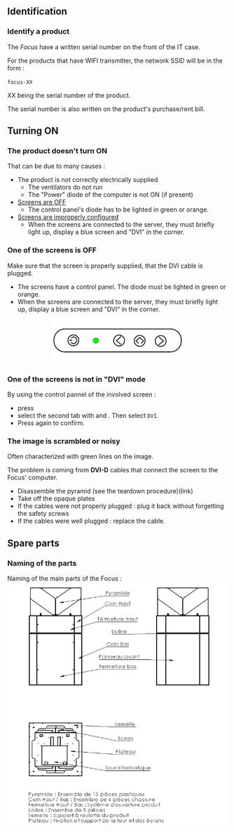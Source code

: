 <!--important blank line-->

## Identification

### Identify a product

The *Focus* have a written serial number on the front of the IT case.

For the products that have WIFI transmitter, the network SSID will be in the form :

<code>focus-XX</code>

XX being the serial number of the product.

The serial number is also written on the product's purchase/rent bill.

## Turning ON

### The product doesn't turn ON
That can be due to many causes :

- The product is not correctly electrically supplied
  - The ventilators do not run
  - The "Power" diode of the computer is not ON (if present)
- [Screens are OFF](#un-des-crans-est-teint)
  - The control panel's diode has to be lighted in green or orange.
- [Screens are improperly configured](#un-cran-nest-pas-en-mode-dvi)
  - When the screens are connected to the server, they must briefly light up, display a blue screen and "DVI" in the corner.

### One of the screens is OFF

Make sure that the screen is properly supplied, that the DVI cable is plugged.

- The screens have a control panel. The diode must be lighted in green or orange.
- When the screens are connected to the server, they must briefly light up, display a blue screen and "DVI" in the corner.

<center><img class="img-responsive" width="300px" src="/static/img/posts/manuel-focus/screen_control/panel.svg" alt="panneau de contrôle de l'écran"/></center>

### One of the screens is not in "DVI" mode

By using the control pannel of the involved screen :

- press <span class="icon" style="background:url('/static/img/posts/manuel-focus/screen_control/menu.svg') center / cover"></span>
- select the second tab with <span class="icon" style="background:url('/static/img/posts/manuel-focus/screen_control/next.svg') center / cover"></span> and <span class="icon" style="background:url('/static/img/posts/manuel-focus/screen_control/menu.svg') center / cover"></span>. Then select `DVI`.
- Press <span class="icon" style="background:url('/static/img/posts/manuel-focus/screen_control/menu.svg') center / cover"></span> again to confirm.

### The image is scrambled or noisy

Often characterized with green lines on the image.

The problem is coming from **DVI-D** cables that connect the screen to the Focus' computer.

- Disassemble the pyramid (see the teardown procedure)(link)
- Take off the opaque plates
- If the cables were not properly plugged : plug it back without forgetting the safety screws
- If the cables were well plugged : replace the cable.


## Spare parts

### Naming of the parts
Naming of the main parts of the Focus :
<img class="img-responsive" src="/static/img/posts/manuel-focus/draw_focus.png" alt="Dessin technique du focus">

